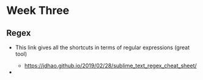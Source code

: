 # Week Three

## Regex
 
 - This link gives all the shortcuts in terms of regular expressions (great tool)
   - https://jdhao.github.io/2019/02/28/sublime_text_regex_cheat_sheet/
 
 - 
 
